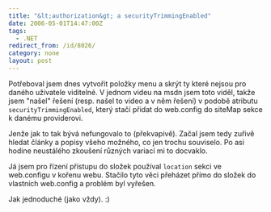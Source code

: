 ```yaml
---
title: "&lt;authorization&gt; a securityTrimmingEnabled"
date: 2006-05-01T14:47:00Z
tags:
  - .NET
redirect_from: /id/8026/
category: none
layout: post
---
```

Potřeboval jsem dnes vytvořit položky menu a skrýt ty které nejsou pro daného uživatele viditelné. V jednom videu na msdn jsem toto viděl, takže jsem "našel" řešení (resp. našel to video a v něm řešení) v podobě atributu `securityTrimmingEnabled`, který stačí přidat do web.config do siteMap sekce k danému providerovi.

Jenže jak to tak bývá nefungovalo to (překvapivě). Začal jsem tedy zuřivě hledat články a popisy všeho možného, co jen trochu souviselo. Po asi hodine neustálého zkoušení různých variací mi to docvaklo.

Já jsem pro řízení přístupu do složek používal `location` sekci ve web.configu v kořenu webu. Stačilo tyto věci přeházet přímo do složek do vlastních web.config a problém byl vyřešen.

Jak jednoduché (jako vždy). :)
